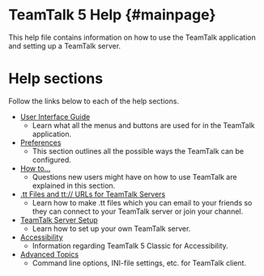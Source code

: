 # TeamTalk 5 Help {#mainpage}

This help file contains information on how to use the TeamTalk
application and setting up a TeamTalk server.

# Help sections

Follow the links below to each of the help sections.

- [User Interface Guide](userinterface.md)
    - Learn what all the menus and buttons are used for in the TeamTalk
      application.
- [Preferences](preferences.md)
    - This section outlines all the possible ways the TeamTalk can be
      configured.
- [How to...](howto.md)
    - Questions new users might have on how to use TeamTalk are
      explained in this section.
- [.tt Files and tt:// URLs for TeamTalk Servers](ttfiles.md)
    - Learn how to make .tt files which you can email to your friends so
      they can connect to your TeamTalk server or join your channel.
- [TeamTalk Server Setup](server.md)
    - Learn how to set up your own TeamTalk server.
- [Accessibility](accessibility.md)
    - Information regarding TeamTalk 5 Classic for Accessibility.
- [Advanced Topics](advanced.md)
    - Command line options, INI-file settings, etc. for TeamTalk client.

